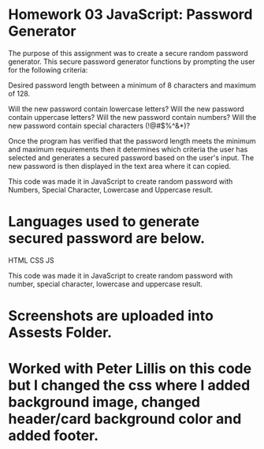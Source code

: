 # Homework 03 JavaScript: Password Generator

The purpose of this assignment was to create a secure random password generator. This secure password generator functions by prompting the user for the following criteria:

Desired password length between a minimum of 8 characters and maximum of 128.

Will the new password contain lowercase letters?
Will the new password contain uppercase letters?
Will the new password contain numbers?
Will the new password contain special characters (!@#$%^&*)?

Once the program has verified that the password length meets the minimum and maximum requirements then it determines which criteria the user has selected and generates a secured password based on the user's input. The new password is then displayed in the text area where it can copied. 

This code was made it in JavaScript to create random password with Numbers, Special Character, Lowercase and Uppercase result.

# Languages used to generate secured password are below.

HTML
CSS
JS

This code was made it in JavaScript to create random password with number, special character, lowercase and uppercase result.

# Screenshots are uploaded into Assests Folder. 
# Worked with Peter Lillis on this code but I changed the css where I added background image, changed header/card background color and added footer. 